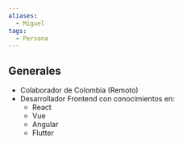 ```yaml
---
aliases:
  - Miguel
tags:
  - Persona
---
```

## Generales
- Colaborador de Colombia (Remoto)
- Desarrollador Frontend con conocimientos en:
	- React
	- Vue
	- Angular
	- Flutter
